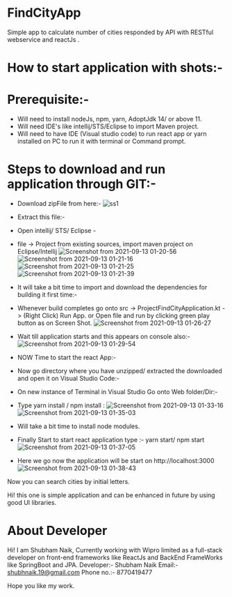 # FindCityApp
Simple app to calculate number of cities responded by API with RESTful webservice and reactJs .

# How to start application with shots:-
# Prerequisite:-
* Will need to install nodeJs, npm, yarn, AdoptJdk 14/ or above 11.
* Will need IDE's like intellij/STS/Eclipse to import Maven project.
* Will need to have IDE (Visual studio code) to run react app or yarn installed on PC to run it with terminal or Command prompt.

# Steps to download and run application through GIT:-
* Download zipFile from here:-
![ss1](https://user-images.githubusercontent.com/44295222/133000446-8aadb9e4-7c65-4bd4-9cde-d07b9b618c74.png)
* Extract this file:-
* Open intellij/ STS/ Eclipse -
* file -> Project from existing sources, import maven project on Eclipse/Intellij
![Screenshot from 2021-09-13 01-20-56](https://user-images.githubusercontent.com/44295222/133000885-1c7a0cb2-1903-4bf9-819a-2ba9e92c25f0.png)
![Screenshot from 2021-09-13 01-21-16](https://user-images.githubusercontent.com/44295222/133000891-663e398d-9064-433a-b5a3-db25dacbc8cf.png)
![Screenshot from 2021-09-13 01-21-25](https://user-images.githubusercontent.com/44295222/133000898-3833b1bd-dce7-4ab0-bdee-5f65b9abf7dc.png)
![Screenshot from 2021-09-13 01-21-39](https://user-images.githubusercontent.com/44295222/133000909-9c173de7-e312-4c68-8547-ce484141d602.png)
* It will take a bit time to import and download the dependencies for building it first time:-
* Whenever build completes go onto src -> ProjectFindCityApplication.kt -> (Right Click) Run App. or Open file and run by clicking green play button as on Screen Shot.
![Screenshot from 2021-09-13 01-26-27](https://user-images.githubusercontent.com/44295222/133001044-df3f4615-5467-4490-b89d-4ee3a5856567.png)
* Wait till application starts and this appears on console also:-
![Screenshot from 2021-09-13 01-29-54](https://user-images.githubusercontent.com/44295222/133001107-47cae1e7-a0fa-4fa7-857d-5a7729479184.png)

* NOW Time to start the react App:-
* Now go directory where you have unzipped/ extracted the downloaded and open it on Visual Studio Code:-
* On new instance of Terminal in Visual Studio Go onto Web folder/Dir:-
* Type yarn install / npm install :
![Screenshot from 2021-09-13 01-33-16](https://user-images.githubusercontent.com/44295222/133001197-c9363ffe-4f72-4740-95b2-7ca348c0615f.png)
![Screenshot from 2021-09-13 01-35-03](https://user-images.githubusercontent.com/44295222/133001233-67982b18-9848-418b-bd16-e27e60c1f691.png)
* Will take a bit time to install node modules.
* Finally Start to start react application type :- yarn start/ npm start
![Screenshot from 2021-09-13 01-37-05](https://user-images.githubusercontent.com/44295222/133001285-44854aae-4419-44b0-8f44-cbcb100a1492.png)

* Here we go now the application will be start on http://localhost:3000
![Screenshot from 2021-09-13 01-38-43](https://user-images.githubusercontent.com/44295222/133001325-375c775a-b3a6-406c-9b69-b6e3592cfe24.png)

Now you can search cities by initial letters.

Hi! this one is simple application and can be enhanced in future by using good UI libraries. 

# About Developer
Hi! I am Shubham Naik, Currently working with Wipro limited as a full-stack developer on front-end frameworks like ReactJs and BackEnd FrameWorks like SpringBoot and JPA.
Developer:- Shubham Naik
Email:- shubhnaik.19@gmail.com
Phone no.:- 8770419477

Hope you like my work.
